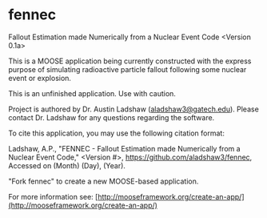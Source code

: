 fennec
=====
Fallout Estimation made Numerically from a Nuclear Event Code <Version 0.1a>

This is a MOOSE application being currently constructed with the express purpose of simulating radioactive particle fallout following some nuclear event or explosion. 

This is an unfinished application. Use with caution.

Project is authored by Dr. Austin Ladshaw (aladshaw3@gatech.edu). Please contact Dr. Ladshaw for any questions regarding the software.

To cite this application, you may use the following citation format:

Ladshaw, A.P., "FENNEC - Fallout Estimation made Numerically from a Nuclear Event Code," <Version #>, https://github.com/aladshaw3/fennec, Accessed on (Month) (Day), (Year).

"Fork fennec" to create a new MOOSE-based application.

For more information see: [http://mooseframework.org/create-an-app/](http://mooseframework.org/create-an-app/)
